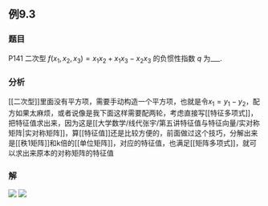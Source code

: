 ## 例9.3
### 题目
P141 二次型 $f( {{x}_{1},{x}_{2},{x}_{3}}) = {x}_{1}{x}_{2} + {x}_{1}{x}_{3} - {x}_{2}{x}_{3}$ 的负惯性指数 $q$ 为___.
### 分析
[[二次型]]里面没有平方项，需要手动构造一个平方项，也就是令$x_{1}=y_{1}-y_{2}$，配方如果太麻烦，或者说像是我下面这样需要配两轮，考虑直接写[[特征多项式]]，把特征值求出来，因为这是[[大学数学/线代张宇/第五讲特征值与特征向量/实对称矩阵|实对称矩阵]]，算[[特征值]]还是比较方便的，前面做过这个技巧，分解出来是[[秩1矩阵]]和k倍的[[单位矩阵]]，对应的特征值，也满足[[矩阵多项式]]，就可以求出来原本的对称矩阵的特征值
### 解
![](https://img.hwenyi.live/202410201616887.webp)
![](https://img.hwenyi.live/202410201616725.webp)
